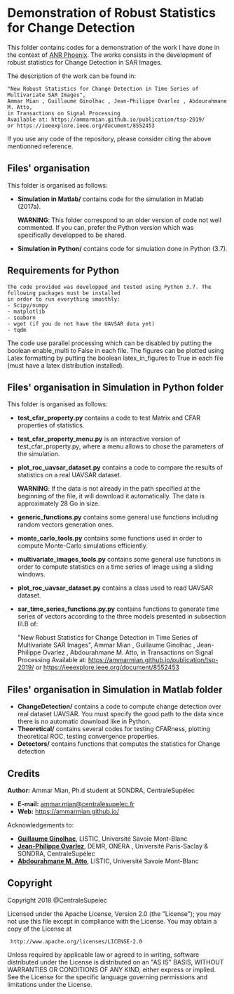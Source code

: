 # Demonstration of Robust Statistics for Change Detection

This folder contains codes for a demonstration of the work I have done in the context of [ANR Phoenix](http://am.atto.free.fr/index_phoenix.htm).
The works consists in the development of robust statistics for Change Detection in SAR Images.

The description of the work can be found in:

	"New Robust Statistics for Change Detection in Time Series of Multivariate SAR Images",
	Ammar Mian , Guillaume Ginolhac , Jean-Philippe Ovarlez , Abdourahmane M. Atto,
	in Transactions on Signal Processing
	Available at: https://ammarmian.github.io/publication/tsp-2019/
	or https://ieeexplore.ieee.org/document/8552453

If you use any code of the repository, please consider citing the above mentionned reference.

## Files' organisation

This folder is organised as follows:
 - **Simulation in Matlab/** contains code for the simulation in Matlab (2017a).
 
 	**WARNING**: This folder correspond to an older version of code not well commented. If you can, prefer the Python version which was specifically
 	developped to be shared.
 - **Simulation in Python/** contains code for simulation done in Python (3.7).


## Requirements for Python
	The code provided was developped and tested using Python 3.7. The following packages must be installed 
	in order to run everything smoothly:
	- Scipy/numpy
	- matplotlib
	- seaborn
	- wget (if you do not have the UAVSAR data yet)
	- tqdm

The code use parallel processing which can be disabled by putting the boolean enable_multi to False in each file.
The figures can be plotted using Latex formatting by putting the boolean latex_in_figures to True in each file (must have a latex distribution installed).

## Files' organisation in Simulation in Python folder

This folder is organised as follows:
 - **test_cfar_property.py** contains a code to test Matrix and CFAR properties of statistics.
 - **test_cfar_property_menu.py** is an interactive version of test_cfar_property.py, where a menu allows to chose the parameters of the simulation.
 - **plot_roc_uavsar_dataset.py** contains a code to compare the results of statistics on a real UAVSAR dataset.

 	 **WARNING**: If the data is not already in the path specified at the beginning of the file, it will download it automatically.
 	 		  The data is approximately 28 Go in size.
 - **generic_functions.py** contains some general use functions including random vectors generation ones.
 - **monte_carlo_tools.py** contains some functions used in order to compute Monte-Carlo simulations efficiently.
 - **multivariate_images_tools.py** contains some general use functions in order to compute statistics on a time series 
 	of image using a sliding windows.
 - **plot_roc_uavsar_dataset.py** contains a class used to read UAVSAR dataset.
 - **sar_time_series_functions.py.py** contains functions to generate time series of vectors according to the three models presented in subsection III.B of:
 
	"New Robust Statistics for Change Detection in Time Series of Multivariate SAR Images",
	Ammar Mian , Guillaume Ginolhac , Jean-Philippe Ovarlez , Abdourahmane M. Atto,
	in Transactions on Signal Processing
	Available at: https://ammarmian.github.io/publication/tsp-2019/
	or https://ieeexplore.ieee.org/document/8552453

## Files' organisation in Simulation in Matlab folder
 - **ChangeDetection/** contains a code to compute change detection over real dataset UAVSAR. You must specify the good path to the data since there is no
 automatic download like in Python.
 - **Theoretical/** contains several codes for testing CFARness, plotting theoretical ROC, testing convergence properties.
 - **Detectors/** contains functions that computes the statistics for Change detection

## Credits
**Author:** Ammar Mian, Ph.d student at SONDRA, CentraleSupélec
 - **E-mail:** ammar.mian@centralesupelec.fr
 - **Web:** https://ammarmian.github.io/
 
 Acknowledgements to:
 - [**Guillaume Ginolhac**](https://www.listic.univ-smb.fr/presentation/membres/enseignants-chercheurs/guillaume-ginolhac/), LISTIC, Université Savoie Mont-Blanc
 - [**Jean-Philippe Ovarlez**](http://www.jeanphilippeovarlez.com/), DEMR, ONERA , Université Paris-Saclay  & SONDRA, CentraleSupélec
 - [**Abdourahmane M. Atto**](http://am.atto.free.fr/), LISTIC, Université Savoie Mont-Blanc

 
## Copyright
 
 Copyright 2018 @CentraleSupelec

 Licensed under the Apache License, Version 2.0 (the "License");
 you may not use this file except in compliance with the License.
 You may obtain a copy of the License at

     http://www.apache.org/licenses/LICENSE-2.0

 Unless required by applicable law or agreed to in writing, software
 distributed under the License is distributed on an "AS IS" BASIS,
 WITHOUT WARRANTIES OR CONDITIONS OF ANY KIND, either express or implied.
 See the License for the specific language governing permissions and
 limitations under the License.

